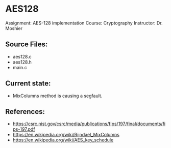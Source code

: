 # AES128

Assignment: AES-128 implementation
Course: Cryptography
Instructor: Dr. Moshier

## Source Files: 
* aes128.c
* aes128.h
* main.c

## Current state: 
* MixColumns method is causing a segfault.
## References:
* https://csrc.nist.gov/csrc/media/publications/fips/197/final/documents/fips-197.pdf
* https://en.wikipedia.org/wiki/Rijndael_MixColumns
* https://en.wikipedia.org/wiki/AES_key_schedule
